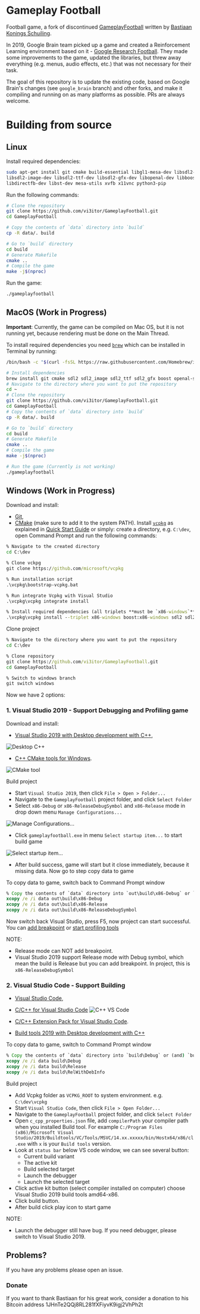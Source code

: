 # Gameplay Football
Football game, a fork of discontinued [GameplayFootball](https://github.com/BazkieBumpercar/GameplayFootball) written by [Bastiaan Konings Schuiling](http://www.properlydecent.com/).

In 2019, Google Brain team picked up a game and created a Reinforcement Learning environment based on it - [Google Research Football](https://github.com/google-research/football). They made some improvements to the game, updated the libraries, but threw away everything (e.g. menus, audio effects, etc.) that was not necessary for their task.

The goal of this repository is to update the existing code, based on Google Brain's changes (see `google_brain` branch) and other forks, and make it compiling and running on as many platforms as possible. PRs are always welcome.  

# Building from source

## Linux
Install required dependencies: 
```bash
sudo apt-get install git cmake build-essential libgl1-mesa-dev libsdl2-dev \
libsdl2-image-dev libsdl2-ttf-dev libsdl2-gfx-dev libopenal-dev libboost-all-dev \
libdirectfb-dev libst-dev mesa-utils xvfb x11vnc python3-pip
```

Run the following commands:
```bash
# Clone the repository
git clone https://github.com/vi3itor/GameplayFootball.git
cd GameplayFootball

# Copy the contents of `data` directory into `build`
cp -R data/. build

# Go to `build` directory
cd build
# Generate Makefile
cmake ..
# Compile the game
make -j$(nproc)
```

Run the game:
```bash
./gameplayfootball
```

## MacOS (Work in Progress)
**Important**: Currently, the game can be compiled on Mac OS, but it is not running yet, because rendering must be done on the Main Thread.

To install required dependencies you need [`brew`](https://brew.sh/) which can be installed in Terminal by running:
```bash
/bin/bash -c "$(curl -fsSL https://raw.githubusercontent.com/Homebrew/install/master/install.sh)"
```

```bash
# Install dependencies
brew install git cmake sdl2 sdl2_image sdl2_ttf sdl2_gfx boost openal-soft
# Navigate to the directory where you want to put the repository
cd ~
# Clone the repository
git clone https://github.com/vi3itor/GameplayFootball.git
cd GameplayFootball
# Copy the contents of `data` directory into `build`
cp -R data/. build

# Go to `build` directory
cd build
# Generate Makefile
cmake ..
# Compile the game
make -j$(nproc)

# Run the game (Currently is not working)
./gameplayfootball
```

## Windows (Work in Progress) 

Download and install:
- [Git](https://git-scm.com/download/win),
- [CMake](https://cmake.org/download/) (make sure to add it to the system PATH).
Install [`vcpkg`](https://github.com/microsoft/vcpkg) as explained in [Quick Start Guide](https://github.com/microsoft/vcpkg#quick-start-windows) or simply:
create a directory, e.g. `C:\dev`, open Command Prompt and run the following commands: 
```bat
% Navigate to the created directory
cd C:\dev

% Clone vckpg
git clone https://github.com/microsoft/vcpkg

% Run installation script
.\vcpkg\bootstrap-vcpkg.bat

% Run integrate Vcpkg with Visual Studio
.\vcpkg\vcpkg integrate install

% Install required dependencies (all triplets **must be `x86-windows`**):
.\vcpkg\vcpkg install --triplet x86-windows boost:x86-windows sdl2 sdl2-image[libjpeg-turbo] sdl2-ttf sdl2-gfx opengl openal-soft
```

Clone project
```bat
% Navigate to the directory where you want to put the repository
cd C:\dev

% Clone repository
git clone https://github.com/vi3itor/GameplayFootball.git 
cd GameplayFootball

% Switch to windows branch
git switch windows
```

Now we have 2 options:

### 1. Visual Studio 2019 - Support Debugging and Profiling game

Download and install:
- [Visual Studio 2019 with Desktop development with C++](https://visualstudio.microsoft.com/downloads/),
 
![Desktop C++](https://docs.microsoft.com/en-us/cpp/build/media/vscpp-concierge-choose-workload.gif?view=msvc-150)
- [C++ CMake tools for Windows](https://docs.microsoft.com/en-us/cpp/build/cmake-projects-in-visual-studio?view=msvc-160).

![CMake tool](https://docs.microsoft.com/en-us/cpp/build/media/cmake-install-2019.png?view=msvc-160)

Build project
- Start `Visual Studio 2019`, then click `File > Open > Folder...`
- Navigate to the `GameplayFootball` project folder, and click `Select Folder`
- Select `x86-Debug` or `x86-ReleaseDebugSymbol` and `x86-Release` mode in drop down menu `Manage Configurations...`

![Manage Configurations...](https://docs.microsoft.com/en-us/visualstudio/ide/media/understanding-build-configurations/active-config.png?view=vs-2019)
- Click `gameplayfootball.exe` in menu `Select startup item...` to start build game

![Select startup item...](https://docs.microsoft.com/en-us/cpp/build/media/cmake-run-button.png?view=msvc-160)
- After build success, game will start but it close immediately, because it missing data. Now go to step copy data to game

To copy data to game, switch back to Command Prompt window
```bat
% Copy the contents of `data` directory into `out\build\x86-Debug` or `out\build\x86-Release` or `out\build\x86-ReleaseDebugSymbol`
xcopy /e /i data out\build\x86-Debug
xcopy /e /i data out\build\x86-Release
xcopy /e /i data out\build\x86-ReleaseDebugSymbol
```
Now switch back Visual Studio, press F5, now project can start successful. You can [add breakpoint](https://docs.microsoft.com/en-us/visualstudio/debugger/using-breakpoints?view=vs-2019) or [start profiling tools](https://docs.microsoft.com/en-us/visualstudio/profiling/profiling-feature-tour?view=vs-2019)

NOTE:
- Release mode can NOT add breakpoint.
- Visual Studio 2019 support Release mode with Debug symbol, which mean the build is Release but you can add breakpoint. In project, this is `x86-ReleaseDebugSymbol`

### 2. Visual Studio Code - Support Building
- [Visual Studio Code](https://code.visualstudio.com/),
- [C/C++ for Visual Studio Code](https://marketplace.visualstudio.com/items?itemName=ms-vscode.cpptools)
![C++ VS Code](https://code.visualstudio.com/assets/docs/cpp/cpp/cpp-extension.png)

- [C/C++ Extension Pack for Visual Studio Code](https://marketplace.visualstudio.com/items?itemName=ms-vscode.cpptools-extension-pack).

- [Build tools 2019 with Desktop development with C++](https://visualstudio.microsoft.com/downloads/#build-tools-for-visual-studio-2019)

To copy data to game, switch to Command Prompt window
```bat
% Copy the contents of `data` directory into `build\Debug` or (and) `build\Release` or (and) `build\RelWithDebInfo`
xcopy /e /i data build\Debug
xcopy /e /i data build\Release
xcopy /e /i data build\RelWithDebInfo
```

Build project
- Add Vcpkg folder as `VCPKG_ROOT` to system environment. e.g. `C:\dev\vcpkg`
- Start `Visual Studio Code`, then click `File > Open Folder...`
- Navigate to the `GameplayFootball` project folder, and click `Select Folder`
- Open `c_cpp_properties.json` file, add `compilerPath` your compiler path when you installed Build tool. For example `C:/Program Files (x86)/Microsoft Visual Studio/2019/Buildtools/VC/Tools/MSVC/14.xx.xxxxx/bin/Hostx64/x86/cl.exe` with `x` is your `Build tools` version.
- Look at `status bar` below VS code window, we can see several button:
    - Current build variant
    - The active kit
    - Build selected target
    - Launch the debugger
    - Launch the selected target
- Click active kit button (select compiler installed on computer) choose Visual Studio 2019 build tools amd64-x86.
- Click build button.
- After build click play icon to start game

NOTE:
- Launch the debugger still have bug. If you need debugger, please switch to Visual Studio 2019.

## Problems? 
If you have any problems please open an issue. 

### Donate
If you want to thank Bastiaan for his great work, consider a donation to his Bitcoin address 1JHnTe2QQj8RL281fXFiyvK9igj2VhPh2t
